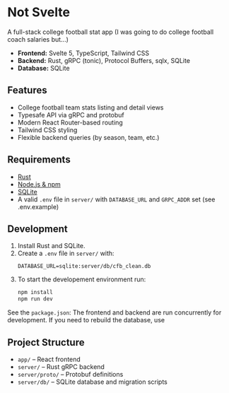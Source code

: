 # Not Svelte

A full-stack college football stat app (I was going to do college football coach salaries but...)

- **Frontend:** Svelte 5, TypeScript, Tailwind CSS
- **Backend:** Rust, gRPC (tonic), Protocol Buffers, sqlx, SQLite
- **Database:** SQLite

## Features

- College football team stats listing and detail views
- Typesafe API via gRPC and protobuf
- Modern React Router-based routing
- Tailwind CSS styling
- Flexible backend queries (by season, team, etc.)

## Requirements

- [Rust](https://www.rust-lang.org/tools/install)
- [Node.js & npm](https://nodejs.org/)
- [SQLite](https://www.sqlite.org/)
- A valid `.env` file in `server/` with `DATABASE_URL` and `GRPC_ADDR` set (see .env.example)

## Development

1. Install Rust and SQLite.
2. Create a `.env` file in `server/` with:
   ```
   DATABASE_URL=sqlite:server/db/cfb_clean.db
   ```
3. To start the developement environment run:
   ```bash
   npm install
   npm run dev
   ```

See the `package.json`: The frontend and backend are run concurrently for development.
If you need to rebuild the database, use

## Project Structure

- `app/` – React frontend
- `server/` – Rust gRPC backend
- `server/proto/` – Protobuf definitions
- `server/db/` – SQLite database and migration scripts
